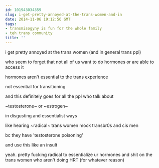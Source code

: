 ```yaml
---
id: 101943034359
slug: i-get-pretty-annoyed-at-the-trans-women-and-in
date: 2014-11-06 19:12:56 GMT
tags:
- transmisogyny is fun for the whole family
- teh trans community
title: ''
---
```

i get pretty annoyed at the trans women (and in general trans ppl)

who seem to forget that not all of us want to do hormones or are able to access it

hormones aren't essential to the trans experience

not essential for transitioning

and this definitely goes for all the ppl who talk about 

~testosterone~ or ~estrogen~ 

in disgusting and essentialist ways

like hearing ~radical~ trans women mock transbr0s and cis men

bc they have 'testosterone poisoning'

and use this like an insult

yeah. pretty fucking radical to essentialize ur hormones and shit on the trans women who aren't doing HRT (for whatever reason)